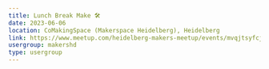 ```yaml
---
title: Lunch Break Make 🛠️
date: 2023-06-06
location: CoMakingSpace (Makerspace Heidelberg), Heidelberg
link: https://www.meetup.com/heidelberg-makers-meetup/events/mvqjtsyfcjbjb/
usergroup: makershd
type: usergroup
---
```

